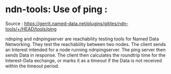 # ndn-tools: Use of ping :
Source : https://gerrit.named-data.net/plugins/gitiles/ndn-tools/+/HEAD/tools/ping

ndnping and ndnpingserver are reachability testing tools for Named Data Networking. They test the reachability between two nodes. The client sends an Interest intended for a node running ndnpingserver. The ping server then sends Data in response. The client then calculates the roundtrip time for the Interest-Data exchange, or marks it as a timeout if the Data is not received within the timeout period.
